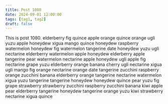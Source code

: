 ```yaml
---
title: Post 1080
date: 2024-09-01 12:00:00
tags: [tag1, tag2]
draft: false
---
```

This is post 1080.
elderberry
fig
quince
apple
orange
quince
orange
ugli
yuzu
apple
honeydew
xigua
mango
quince
honeydew
raspberry
watermelon
honeydew
fig
watermelon
tangerine
date
honeydew
yuzu
ugli
nectarine
elderberry
watermelon
apple
honeydew
elderberry
apple
tangerine
pear
watermelon
nectarine
apple
honeydew
ugli
apple
fig
nectarine
grape
yuzu
elderberry
orange
banana
cherry
ugli
nectarine
xigua
ugli
mango
fig
orange
nectarine
orange
date
tangerine
zucchini
raspberry
orange
zucchini
banana
elderberry
orange
tangerine
nectarine
watermelon
xigua
yuzu
tangerine
tangerine
honeydew
honeydew
quince
pear
yuzu
fig
grape
strawberry
strawberry
zucchini
raspberry
zucchini
banana
kiwi
apple
pear
elderberry
tangerine
honeydew
tangerine
orange
yuzu
kiwi
strawberry
nectarine
xigua
quince
